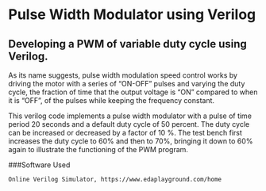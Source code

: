 # Pulse Width Modulator using Verilog
## Developing a PWM of variable duty cycle using Verilog.

As its name suggests, pulse width modulation speed control works by driving the motor with a series of “ON-OFF” pulses and varying the duty cycle, the fraction of time that the output voltage is “ON” compared to when it is “OFF”, of the pulses while keeping the frequency constant.

This verilog code implements a pulse width modulator with a pulse of time period 20 seconds and a default duty cycle of 50 percent. The duty cycle can be increased or decreased by a factor of 10 %. The test bench first increases the duty cycle to 60% and then to 70%, bringing it down to 60% again to illustrate the functioning of the PWM program.


###Software Used

    Online Verilog Simulator, https://www.edaplayground.com/home
